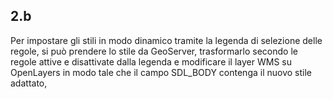 ## 2.b
Per impostare gli stili in modo dinamico tramite la legenda di selezione delle regole, si può prendere lo stile da GeoServer, trasformarlo secondo le regole attive e disattivate dalla legenda e modificare il layer WMS su OpenLayers in modo tale che il campo SDL_BODY contenga il nuovo stile adattato, 
